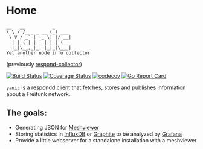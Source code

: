 # Home


    __   __          _
    \ \ / /_ _ _ __ (_) ___
     \ V / _` | '_ \| |/ __|
      | | (_| | | | | | (__
      |_|\__,_|_| |_|_|\___|
    Yet another node info collector

(previously [respond-collector](https://github.com/FreifunkBremen/respond-collector))

[![Build Status](https://travis-ci.org/FreifunkBremen/yanic.svg?branch=main)](https://travis-ci.org/FreifunkBremen/yanic)
[![Coverage Status](https://coveralls.io/repos/github/FreifunkBremen/yanic/badge.svg?branch=main)](https://coveralls.io/github/FreifunkBremen/yanic?branch=main)
[![codecov](https://codecov.io/gh/FreifunkBremen/yanic/branch/main/graph/badge.svg)](https://codecov.io/gh/FreifunkBremen/yanic)
[![Go Report Card](https://goreportcard.com/badge/github.com/FreifunkBremen/yanic)](https://goreportcard.com/report/github.com/FreifunkBremen/yanic)

`yanic` is a respondd client that fetches, stores and publishes information about a Freifunk network.

## The goals:

* Generating JSON for [Meshviewer](https://github.com/ffrgb/meshviewer)
* Storing statistics in [InfluxDB](https://influxdata.com/) or [Graphite](https://graphiteapp.org/) to be analyzed by [Grafana](http://grafana.org/)
* Provide a little webserver for a standalone installation with a meshviewer
